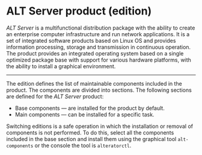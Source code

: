 # ALT Server product (edition)

*ALT Server* is a multifunctional distribution package with the ability to create
an enterprise computer infrastructure and run network applications. It is a set
of integrated software products based on Linux OS and provides
information processing, storage and transmission in continuous operation.
The product provides an integrated operating system based on a single optimized package
base with support for various hardware platforms, with the ability to install a graphical environment.

_________________

The edition defines the list of maintainable components included in the product.
The components are divided into sections.
The following sections are defined for the *ALT Server* product:
* Base components — are installed for the product by default.
* Main components — can be installed for a specific task.

Switching editions is a safe operation in which the installation or removal
of components is not performed. To do this, select all the components included in the base
section and install them using the graphical tool `alt-components` or the console
the tool is `alteratorctl`.
